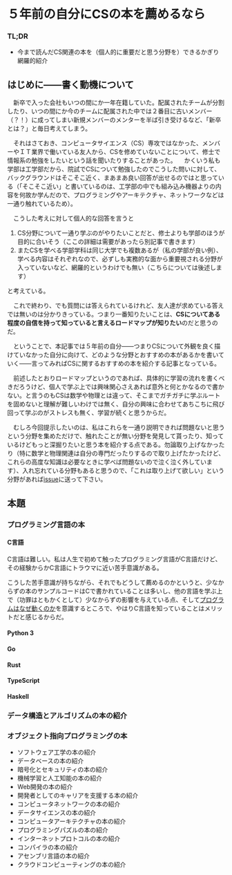 # ５年前の自分にCSの本を薦めるなら

### TL;DR

- 今まで読んだCS関連の本を（個人的に重要だと思う分野を）できるかぎり網羅的紹介

## はじめに――書く動機について

　新卒で入った会社もいつの間にか一年在籍していた。配属されたチームが分割したり、いつの間にか今のチームに配属された中では２番目に古いメンバー（？！）に成ってしまい新規メンバーのメンターを半ば引き受けるなど、「新卒とは？」と毎日考えてしまう。

　それはさておき、コンピュータサイエンス（CS）専攻ではなかった、メンバーやＩＴ業界で働いている友人から、CSを修めていないことについて、修士で情報系の勉強をしたいという話を聞いたりすることがあった。
　かくいう私も学部は工学部だから、院試でCSについて勉強したのでこうした問いに対して、バックグラウンドはそこそこ近く、まあまあ良い回答が出せるのではと思っている（「そこそこ近い」と書いているのは、工学部の中でも組み込み機器よりの内容を何故か学んだので、プログラミングやアーキテクチャ、ネットワークなどは一通り触れているため）。

　こうした考えに対して個人的な回答を言うと

1. CS分野について一通り学ぶのがやりたいことだと、修士よりも学部のほうが目的に合いそう（ここの詳細は需要があったら別記事で書きます）
2. またCSを学べる学部学科は同じ大学でも複数あるが（私の学部が良い例）、学べる内容はそれぞれなので、必ずしも実務的な面から重要視される分野が入っていないなど、網羅的というわけでも無い（こちらについては後述します）

と考えている。

　これで終わり、でも質問には答えられているけれど、友人達が求めている答えでは無いのは分かりきっている。つまり一番知りたいことは、**CSについてある程度の自信を持って知っていると言えるロードマップが知りたい**のだと思うのだ。

　ということで、本記事では５年前の自分――つまりCSについて外観を良く描けていなかった自分に向けて、どのような分野とおすすめの本があるかを書いていく――言ってみればCSに関するおすすめの本を紹介する記事となっている。

　前述したとおりロードマップというのであれば、具体的に学習の流れを書くべきだろうけど、個人で学ぶ上では興味関心さえあれば意外と何とかなるので書かない。と言うのもCSは数学や物理とは違って、そこまでガチガチに学ぶルートを固めないと理解が難しいわけでは無く、自分の興味に合わせてあちこちに飛び回って学ぶのがストレスも無く、学習が続くと思うからだ。

　むしろ今回提示したいのは、私はこれらを一通り説明できれば問題ないと思うという分野を集めただけで、触れたことが無い分野を発見して貰ったり、知っているけどもっと深掘りたいと思う本を紹介する点である。勿論取り上げなかったり（特に数学と物理関連は自分の専門だったりするので取り上げたかったけど、これらの高度な知識は必要なときに学べば問題ないので泣く泣く外しています）、入れ忘れている分野もあると思うので、「これは取り上げて欲しい」という分野があれば[issue](https://github.com/smimom/isucon_hiden/issues)に送って下さい。

## 本題

### プログラミング言語の本

#### C言語

C言語は難しい。私は人生で初めて触ったプログラミング言語がC言語だけど、その経験からかC言語にトラウマに近い苦手意識がある。

こうした苦手意識が持ちながら、それでもどうして薦めるのかというと、少なからずの本のサンプルコードはCで書かれていることは多いし、他の言語を学ぶ上で（功罪はともかくとして）少なからずの影響を与えている点、そして[プログラムはなぜ動くのか](https://amzn.asia/d/3MflYO9)を意識するところで、やはりC言語を知っていることはメリットだと感じるからだ。

#### Python 3

#### Go

#### Rust

#### TypeScript

#### Haskell

### データ構造とアルゴリズムの本の紹介


###  オブジェクト指向プログラミングの本


- ソフトウェア工学の本の紹介
- データベースの本の紹介
- 暗号化とセキュリティの本の紹介
- 機械学習と人工知能の本の紹介
- Web開発の本の紹介
- 開発者としてのキャリアを支援する本の紹介
- コンピュータネットワークの本の紹介
- データサイエンスの本の紹介
- コンピュータアーキテクチャの本の紹介
- プログラミングパズルの本の紹介
- インターネットプロトコルの本の紹介
- コンパイラの本の紹介
- アセンブリ言語の本の紹介
- クラウドコンピューティングの本の紹介